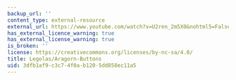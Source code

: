 ```yaml
---
backup_url: ''
content_type: external-resource
external_url: https://www.youtube.com/watch?v=U2ren_2m5X0&nohtml5=False
has_external_licence_warning: true
has_external_license_warning: true
is_broken: ''
license: https://creativecommons.org/licenses/by-nc-sa/4.0/
title: Legolas/Aragorn-Buttons
uid: 3dfb1af9-c3c7-4f0a-b120-5dd858ec11a5
---
```

